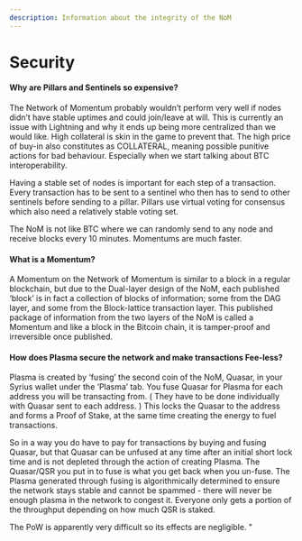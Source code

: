 ```yaml
---
description: Information about the integrity of the NoM
---
```


# Security

#### **Why are Pillars and Sentinels so expensive?**

The Network of Momentum probably wouldn’t perform very well if nodes didn’t have stable uptimes and could join/leave at will. This is currently an issue with Lightning and why it ends up being more centralized than we would like. High collateral is skin in the game to prevent that. The high price of buy-in also constitutes as COLLATERAL, meaning possible punitive actions for bad behaviour. Especially when we start talking about BTC interoperability.

Having a stable set of nodes is important for each step of a transaction. Every transaction has to be sent to a sentinel who then has to send to other sentinels before sending to a pillar. Pillars use virtual voting for consensus which also need a relatively stable voting set.

The NoM is not like BTC where we can randomly send to any node and receive blocks every 10 minutes. Momentums are much faster.

#### **What is a Momentum?**

A Momentum on the Network of Momentum is similar to a block in a regular blockchain, but due to the Dual-layer design of the NoM, each published ‘block’ is in fact a collection of blocks of information; some from the DAG layer, and some from the Block-lattice transaction layer. This published package of information from the two layers of the NoM is called a Momentum and like a block in the Bitcoin chain, it is tamper-proof and irreversible once published.

#### **How does Plasma secure the network and make transactions Fee-less?**

Plasma is created by ‘fusing’ the second coin of the NoM, Quasar, in your Syrius wallet under the ‘Plasma’ tab. You fuse Quasar for Plasma for each address you will be transacting from. ( They have to be done individually with Quasar sent to each address. ) This locks the Quasar to the address and forms a Proof of Stake, at the same time creating the energy to fuel transactions.

So in a way you do have to pay for transactions by buying and fusing Quasar, but that Quasar can be unfused at any time after an initial short lock time and is not depleted through the action of creating Plasma. The Quasar/QSR you put in to fuse is what you get back when you un-fuse. The Plasma generated through fusing is algorithmically determined to ensure the network stays stable and cannot be spammed - there will never be enough plasma in the network to congest it. Everyone only gets a portion of the throughput depending on how much QSR is staked.

The PoW is apparently very difficult so its effects are negligible. "
